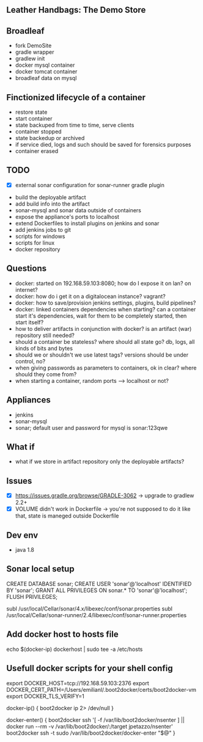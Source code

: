 Leather Handbags: The Demo Store
----------------------------------

Broadleaf
----------
- fork DemoSite
- gradle wrapper
- gradlew init
- docker mysql container
- docker tomcat container
- broadleaf data on mysql

Finctionized lifecycle of a container
--------------------------------------
- restore state
- start container
- state backuped from time to time, serve clients
- container stopped
- state backedup or archived
- if service died, logs and such should be saved for forensics purposes
- container erased

TODO
-------
- [x] external sonar configuration for sonar-runner gradle plugin
- build the deployable artifact
- add build info into the artifact
- sonar-mysql and sonar data outside of containers
- expose the appliance's ports to localhost
- extend Dockerfiles to install plugins on jenkins and sonar
- add jenkins jobs to git
- scripts for windows
- scripts for linux
- docker repository

Questions
-----------
- docker: started on 192.168.59.103:8080; how do I expose it on lan? on internet?
- docker: how do i get it on a digitalocean instance? vagrant?
- docker: how to save/provision jenkins settings, plugins, build pipelines?
- docker: linked containers dependencies when starting? can a container start it's dependencies, wait for them to be completely started, then start itself?
- how to deliver artifacts in conjunction with docker? is an artifact (war) repository still needed?
- should a container be stateless? where should all state go? db, logs, all kinds of bits and bytes
- should we or shouldn't we use latest tags? versions should be under control, no?
- when giving passwords as parameters to containers, ok in clear? where should they come from?
- when starting a container, random ports --> localhost or not?

Appliances
--------------------------
- jenkins
- sonar-mysql
- sonar; default user and password for mysql is sonar:123qwe

What if
---------
- what if we store in artifact repository only the deployable artifacts?

Issues
-------------
- [x] https://issues.gradle.org/browse/GRADLE-3062 -> upgrade to gradlew 2.2+
- [x] VOLUME didn't work in Dockerfile -> you're not supposed to do it like that, state is maneged outside Dockerfile

Dev env
--------
- java 1.8

Sonar local setup
------------------
CREATE DATABASE sonar;
CREATE USER 'sonar'@'localhost' IDENTIFIED BY 'sonar';
GRANT ALL PRIVILEGES ON sonar.* TO 'sonar'@'localhost';
FLUSH PRIVILEGES;

subl /usr/local/Cellar/sonar/4.x/libexec/conf/sonar.properties
subl /usr/local/Cellar/sonar-runner/2.4/libexec/conf/sonar-runner.properties

Add docker host to hosts file
------------------------------
echo $(docker-ip) dockerhost | sudo tee -a /etc/hosts

Usefull docker scripts for your shell config
-------------------------------------------------
export DOCKER_HOST=tcp://192.168.59.103:2376
export DOCKER_CERT_PATH=/Users/emilianl/.boot2docker/certs/boot2docker-vm
export DOCKER_TLS_VERIFY=1

docker-ip() {
  boot2docker ip 2> /dev/null
}

docker-enter() {
  boot2docker ssh '[ -f /var/lib/boot2docker/nsenter ] || docker run --rm -v /var/lib/boot2docker/:/target jpetazzo/nsenter'
  boot2docker ssh -t sudo /var/lib/boot2docker/docker-enter "$@"
}

